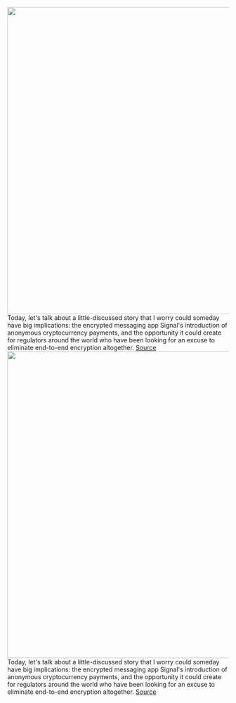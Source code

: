 <img src='https://cdn.vox-cdn.com/thumbor/L4h0Wfc2aV0DhFtoUGyXGbHoPVU=/0x0:5000x3334/1200x800/filters:focal(2100x1267:2900x2067)/cdn.vox-cdn.com/uploads/chorus_image/image/70360006/1230608869.0.jpg' width='700px' /><br/>
Today, let's talk about a little-discussed story that I worry could someday have big implications: the encrypted messaging app Signal's introduction of anonymous cryptocurrency payments, and the opportunity it could create for regulators around the world who have been looking for an excuse to eliminate end-to-end encryption altogether.
<a href='https://www.theverge.com/22872133/signal-cryptocurrency-payments-encryption-invite-regulator-scrutiny'> Source <a/><img src='https://cdn.vox-cdn.com/thumbor/L4h0Wfc2aV0DhFtoUGyXGbHoPVU=/0x0:5000x3334/1200x800/filters:focal(2100x1267:2900x2067)/cdn.vox-cdn.com/uploads/chorus_image/image/70360006/1230608869.0.jpg' width='700px' /><br/>
Today, let's talk about a little-discussed story that I worry could someday have big implications: the encrypted messaging app Signal's introduction of anonymous cryptocurrency payments, and the opportunity it could create for regulators around the world who have been looking for an excuse to eliminate end-to-end encryption altogether.
<a href='https://www.theverge.com/22872133/signal-cryptocurrency-payments-encryption-invite-regulator-scrutiny'> Source <a/>